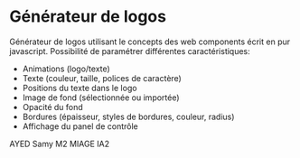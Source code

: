 # Générateur de logos

Générateur de logos utilisant le concepts des web components écrit en pur javascript.
Possibilité de paramétrer différentes caractéristiques:

- Animations (logo/texte)
- Texte (couleur, taille, polices de caractère)
- Positions du texte dans le logo
- Image de fond (sélectionnée ou importée)
- Opacité du fond
- Bordures (épaisseur, styles de bordures, couleur, radius)
- Affichage du panel de contrôle

AYED Samy
M2 MIAGE IA2